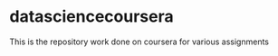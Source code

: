 datasciencecoursera
===================

This is the repository work done on coursera for various assignments
